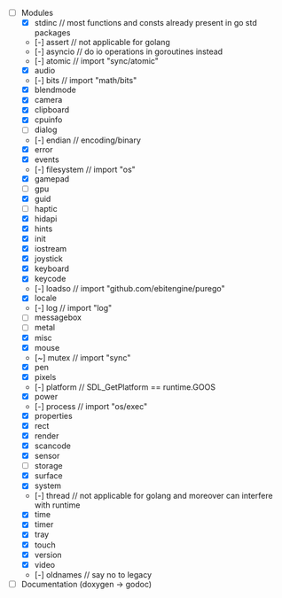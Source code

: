 - [ ] Modules
  - [x] stdinc // most functions and consts already present in go std packages
  - [-] assert // not applicable for golang
  - [-] asyncio // do io operations in goroutines instead
  - [-] atomic // import "sync/atomic"
  - [x] audio
  - [-] bits // import "math/bits"
  - [x] blendmode
  - [x] camera
  - [x] clipboard
  - [x] cpuinfo
  - [ ] dialog
  - [-] endian // encoding/binary
  - [x] error
  - [x] events
  - [-] filesystem // import "os"
  - [x] gamepad
  - [ ] gpu
  - [x] guid
  - [ ] haptic
  - [x] hidapi
  - [x] hints
  - [x] init
  - [x] iostream
  - [x] joystick
  - [x] keyboard
  - [x] keycode
  - [-] loadso // import "github.com/ebitengine/purego"
  - [x] locale
  - [-] log // import "log"
  - [ ] messagebox
  - [ ] metal
  - [x] misc
  - [x] mouse
  - [~] mutex // import "sync"
  - [x] pen
  - [x] pixels
  - [-] platform // SDL_GetPlatform == runtime.GOOS
  - [x] power
  - [-] process // import "os/exec"
  - [x] properties
  - [x] rect
  - [x] render
  - [x] scancode
  - [x] sensor
  - [ ] storage
  - [x] surface
  - [x] system
  - [-] thread // not applicable for golang and moreover can interfere with runtime
  - [x] time
  - [x] timer
  - [x] tray
  - [x] touch
  - [x] version
  - [x] video
  - [-] oldnames // say no to legacy
- [ ] Documentation (doxygen -> godoc)